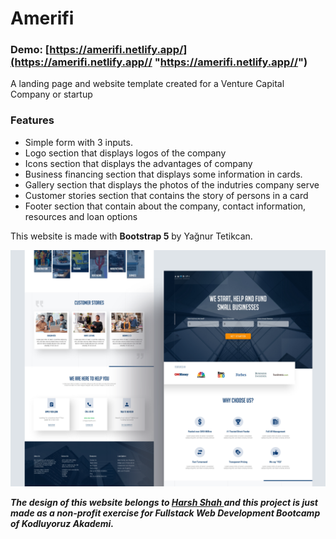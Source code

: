 # Amerifi

### Demo: [https://amerifi.netlify.app/](https://amerifi.netlify.app// "https://amerifi.netlify.app//")

A landing page and website template created for a Venture Capital Company or startup
### Features
  - Simple form with 3 inputs.
  - Logo section that displays logos of the company
  - Icons section that displays the advantages of company
  - Business financing section that displays some information in cards.
  - Gallery section that displays the photos of the indutries company serve
  - Customer stories section that contains the story of persons in a card
  - Footer section that contain about the company, contact information, resources and loan options


This website is made with **Bootstrap 5** by Yağnur Tetikcan.

[![](https://github.com/yagnurl/Amerifi/blob/main/preview.png)](https://github.com/yagnurl/Amerifi/blob/main/preview.png)


***The design of this website belongs to [Harsh Shah ](https://dribbble.com/onethirdesigner "Harsh Shah ")and this project is just made as a non-profit exercise for Fullstack Web Development Bootcamp of Kodluyoruz Akademi.***









